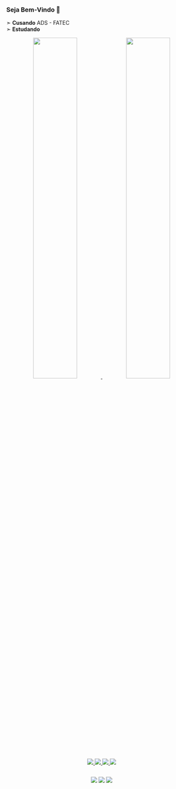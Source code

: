 ### Seja Bem-Vindo 👋

➣ **Cusando** ADS - FATEC <br>
➣ **Estudando** <br>


<div align="center">
  <a href="https://github.com/NicolasMouraCosta">
  <img width="48%" src="https://github-readme-stats.vercel.app/api?username=NicolasMouraCosta&show_icons=true&include_all_commits=true&count_private=true&theme=gotham"/>
  <img width="48%" src="https://github-readme-stats.vercel.app/api/top-langs/?username=NicolasMouraCosta&layout=compact&theme=gotham"/>
</div>
  
  ##
  
<div align="center">
  <img src="https://img.shields.io/badge/C-00599C?style=for-the-badge&logo=c&logoColor=white"/>
  <img src="https://img.shields.io/badge/HTML-239120?style=for-the-badge&logo=html5&logoColor=white"/>
  <img src="https://img.shields.io/badge/CSS-239120?&style=for-the-badge&logo=css3&logoColor=white"/>
  <img src="https://img.shields.io/badge/Java-ED8B00?style=for-the-badge&logo=java&logoColor=white"/>
</div>
  
  ##
  
<div align="center">  
  <a href = "https://www.linkedin.com/in/josé-calli-18abb019a/"> <img src="https://img.shields.io/badge/LinkedIn-0077B5?style=for-the-badge&logo=linkedin&logoColor=white" target="_blank"></a>
  <a href = "https://www.instagram.com/callijose/"> <img src="https://img.shields.io/badge/Instagram-E4405F?style=for-the-badge&logo=instagram&logoColor=white" target="_blank"></a>
  <a href = "mailto:callij832@gmail.com"> <img src="https://img.shields.io/badge/-Gmail-%23333?style=for-the-badge&logo=gmail&logoColor=white" target="_blank"></a>
</div>


